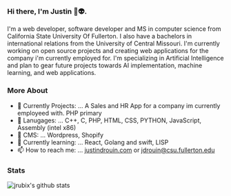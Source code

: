 ### Hi there, I'm Justin 👋👽.
I'm a web developer, software developer and MS in computer science from California State University Of Fullerton. I also have a bachelors in international relations from the University of Central Missouri. I'm currently working on open source projects and creating web applications for the company i'm currently employed for. I'm specializing in Artificial Intelligence and plan to gear future projects towards AI implementation, machine learning, and web applications.

### More About
- 🔭 Currently Projects: ...  A Sales and HR App for a company im currently employeed with. PHP primary
- 🤖 Lanugages: ... C++, C, PHP, HTML, CSS, PYTHON, JavaScript, Assembly (intel x86)
- 💎 CMS: ... Wordpress, Shopify
- 🌱 Currently learning: ...  React, Golang and swift, LISP
- 📫 How to reach me: ...  <a href="https://justindrouin.com">justindrouin.com</a> or jdrouin@csu.fullerton.edu

### Stats
<img
alt="jrubix's github stats"
src="https://github-readme-stats.vercel.app/api?username=jrubix&show_icons=true&hide_border=true"
/>

